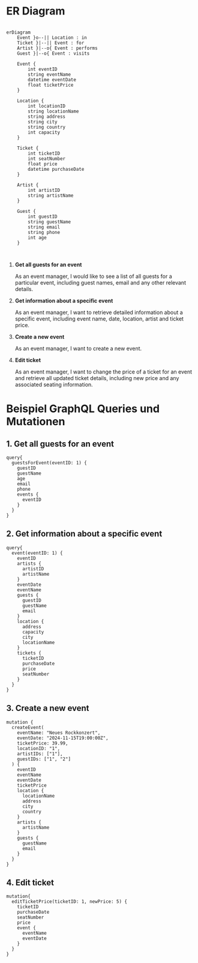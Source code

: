 # ER Diagram

```mermaid

erDiagram
    Event }o--|| Location : in
    Ticket }|--|| Event : for
    Artist }|--o{ Event : performs
    Guest }|--o{ Event : visits

    Event {
        int eventID
        string eventName
        datetime eventDate
        float ticketPrice
    }

    Location {
        int locationID
        string locationName
        string address
        string city
        string country
        int capacity
    }

    Ticket {
        int ticketID
        int seatNumber
        float price
        datetime purchaseDate
    }

    Artist {
        int artistID
        string artistName
    }

    Guest {
        int guestID
        string guestName
        string email
        string phone
        int age
    }



   ```

1. **Get all guests for an event**

    As an event manager, I would like to see a list of all guests for a particular event, including guest names, email and any other relevant details.
   
2. **Get information about a specific event**

     As an event manager, I want to retrieve detailed information about a specific event, including event name, date, location, artist and ticket price.
   
3. **Create a new event**

    As an event manager, I want to create a new event.
   
4. **Edit ticket**

    As an event manager, I want to change the price of a ticket for an event and retrieve all updated ticket details, including new price and any associated seating information.

# Beispiel GraphQL Queries und Mutationen

## 1. Get all guests for an event

```
query{
  guestsForEvent(eventID: 1) {
    guestID
    guestName
    age
    email
    phone
    events {
      eventID
    }
  }
}
```
## 2. Get information about a specific event

```
query{
  event(eventID: 1) {
    eventID
    artists {
      artistID
      artistName
    }
    eventDate
    eventName
    guests {
      guestID
      guestName
      email
    }
    location {
      address
      capacity
      city
      locationName
    }
    tickets {
      ticketID
      purchaseDate
      price
      seatNumber
    }
  }
}
```

## 3. Create a new event

```
mutation {
  createEvent(
    eventName: "Neues Rockkonzert", 
    eventDate: "2024-11-15T19:00:00Z", 
    ticketPrice: 39.99, 
    locationID: "1", 
    artistIDs: ["1"], 
    guestIDs: ["1", "2"]
  ) {
    eventID
    eventName
    eventDate
    ticketPrice
    location {
      locationName
      address
      city
      country
    }
    artists {
      artistName
    }
    guests {
      guestName
      email
    }
  }
}
```

## 4. Edit ticket

```
mutation{
  editTicketPrice(ticketID: 1, newPrice: 5) {
    ticketID
    purchaseDate
    seatNumber
    price
    event {
      eventName
      eventDate
    }
  }
}
```